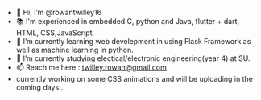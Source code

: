 - 👋 Hi, I’m @rowantwilley16
- 📚 I'm experienced in embedded C, python and Java, flutter + dart, HTML, CSS,JavaScript.
- 👀 I’m currently learning web develepment in using Flask Framework as well as machine learning in python.
- 🌱 I’m currently studying electical/electronic engineering(year 4) at SU.
- 📫 Reach me here : twilley.rowan@gmail.com
- currently working on some CSS animations and will be uploading in the coming days... 
